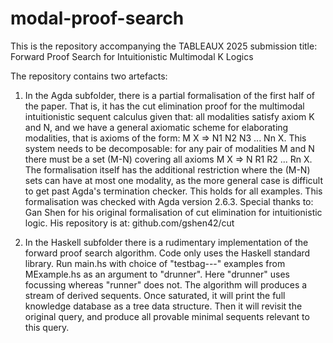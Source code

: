 # modal-proof-search

This is the repository accompanying the TABLEAUX 2025 submission title: Forward Proof Search for Intuitionistic Multimodal K Logics

The repository contains two artefacts:

1. In the Agda subfolder, there is a partial formalisation of the first half of the paper. That is, it has the cut elimination proof for the multimodal intuitionistic sequent calculus given that: all modalities satisfy axiom K and N, and we have a general axiomatic scheme for elaborating modalities, that is axioms of the form: M X => N1 N2 N3 ... Nn X. This system needs to be decomposable: for any pair of modalities M and N there must be a set (M-N) covering all axioms M X => N R1 R2 ... Rn X. The formalisation itself has the additional restriction where the (M-N) sets can have at most one modality, as the more general case is difficult to get past Agda's termination checker. This holds for all examples.
This formalisation was checked with Agda version 2.6.3.
Special thanks to: Gan Shen for his original formalisation of cut elimination for intuitionistic logic. His repository is at: github.com/gshen42/cut

2. In the Haskell subfolder there is a rudimentary implementation of the forward proof search algorithm. Code only uses the Haskell standard library. Run main.hs with choice of "testbag---" examples from MExample.hs as an argument to "drunner". Here "drunner" uses focussing whereas "runner" does not. The algorithm will produces a stream of derived sequents. Once saturated, it will print the full knowledge database as a tree data structure. Then it will revisit the original query, and produce all provable minimal sequents relevant to this query.
